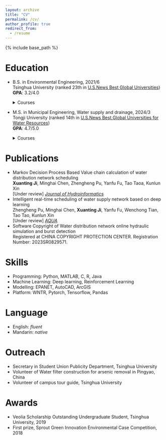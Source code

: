 ```yaml
---
layout: archive
title: "CV"
permalink: /cv/
author_profile: true
redirect_from:
  - /resume
---
```


{% include base_path %}

Education
======
* B.S. in Environmental Engineering, 2021/6 <br>
  Tsinghua University (ranked 23th in <a href="https://www.usnews.com/education/best-global-universities/tsinghua-university-503146" target="_blank">U.S.News Best Global Universities</a>) <br>
    **GPA**: 3.2/4.0 <br>
    <details> <summary>Courses</summary>
      <b>Water related</b> : Engineering Design for Water and Wastewater Treatment <br>
      Environment related: Environmental Data and Mathematic Models <br>
      Math and Programming: Programming Fundamentals, Probability and Statistics <br>
    </details>

* M.S. in Municipal Engineering, Water supply and drainage, 2024/3 <br>
  Tongji University (ranked 14th in <a href="https://www.usnews.com/education/best-global-universities/water-resources" target="_blank">U.S.News Best Global Universities for Water Resources</a>) <br>
    **GPA**: 4.7/5.0<br>
    <details> <summary>Courses</summary>
    Methods of optimization, Numerical Analysis, Theory of Water Supply and Sewage Treatment
    </details>

Publications
======
* Markov Decision Process Based Value chain calculation of water distribution network scheduling <br>
  __Xuanting Ji__, Minghai Chen, Zhengheng Pu, Yanfu Fu, Tao Taoa, Kunlun Xin <br>
   \[Under review\] <a href="https://iwaponline.com/jh" target="_blank"> _Journal of Hydroinformatics_ </a>
* Intelligent real-time scheduling of water supply network based on deep learning <br>
  Zhengheng Pu, Minghai Chen, __Xuanting Ji__, Yanfu Fu, Wenchong Tian, Tao Tao, Kunlun Xin <br>
   \[Under review\] <a href="https://iwaponline.com/aqua" target="_blank"> _AQUA_ </a>  
* Software Copyright of Water distribution network online hydraulic simulation and burst detection <br>
  Registered at CHINA COPYRIGHT PROTECTION CENTER. Registration Number: 2023SR0829571. <br>

Skills
======
* Programming: Python, MATLAB, C, R, Java
* Machine Learning: Deep learning, Reinforcement Learning
* Modelling: EPANET, AutoCAD, ArcGIS
* Platform: WNTR, Pytorch, Tensorflow, Pandas

Language
======
* English: _fluent_ <br>
* Mandarin: _native_

Outreach
======
* Secretary in Student Union Publicity Department, Tsinghua University <br>
* Volunteer of Water filter construction for arsenic removal in Pingyao, China <br>
* Volunteer of campus tour guide, Tsinghua University

Awards
======
* Veolia Scholarship Outstanding Undergraduate Student, Tsinghua University, 2019 <br>
* First prize, Sprout Green Innovation Environmental Case Competition, 2018


